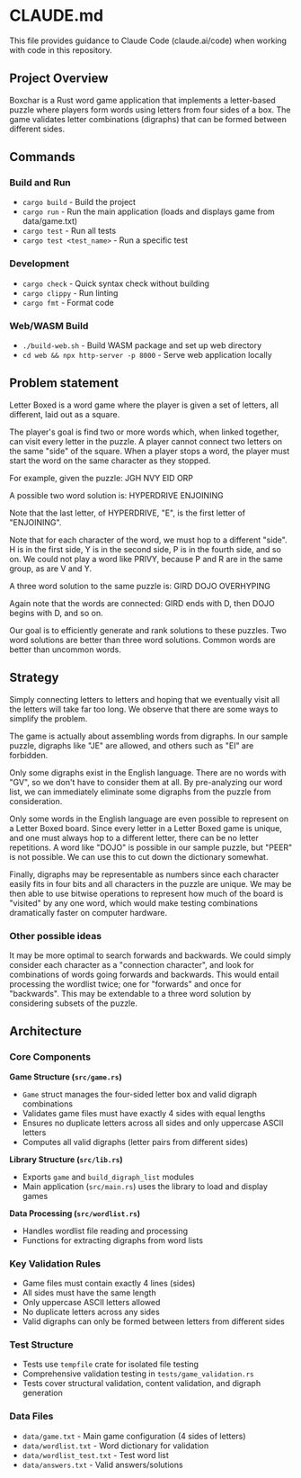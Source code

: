 # CLAUDE.md

This file provides guidance to Claude Code (claude.ai/code) when working with code in this repository.

## Project Overview

Boxchar is a Rust word game application that implements a letter-based puzzle where players form words using letters from four sides of a box. The game validates letter combinations (digraphs) that can be formed between different sides.

## Commands

### Build and Run
- `cargo build` - Build the project
- `cargo run` - Run the main application (loads and displays game from data/game.txt)
- `cargo test` - Run all tests
- `cargo test <test_name>` - Run a specific test

### Development
- `cargo check` - Quick syntax check without building
- `cargo clippy` - Run linting
- `cargo fmt` - Format code

### Web/WASM Build
- `./build-web.sh` - Build WASM package and set up web directory
- `cd web && npx http-server -p 8000` - Serve web application locally

## Problem statement

Letter Boxed is a word game where the player is given a set of letters, all different, laid out as a square.

The player's goal is find two or more words which, when linked together, can visit every letter in the puzzle. A player cannot connect two letters on the same "side" of the square. When a player stops 
a word, the player must start the word on the same character as they stopped.

For example, given the puzzle:
    JGH NVY EID ORP

A possible two word solution is:
    HYPERDRIVE ENJOINING

Note that the last letter, of HYPERDRIVE, "E", is the first letter of "ENJOINING".

Note that for each character of the word, we must hop to a different "side". H is in the first side,
Y is in the second side, P is in the fourth side, and so on. We could not play a word like PRIVY, because
P and R are in the same group, as are V and Y.

A three word solution to the same puzzle is:
    GIRD DOJO OVERHYPING

Again note that the words are connected: GIRD ends with D, then DOJO begins with D, and so on.

Our goal is to efficiently generate and rank solutions to these puzzles. Two word solutions are better
than three word solutions. Common words are better than uncommon words.

## Strategy

Simply connecting letters to letters and hoping that we eventually visit all the letters will take 
far too long. We observe that there are some ways to simplify the problem.

The game is actually about assembling words from digraphs. In our sample puzzle, digraphs like "JE" are allowed, and others such as "EI" are forbidden. 

Only some digraphs exist in the English language. There are no words with "GV", so we don't have to 
consider them at all. By pre-analyzing our word list, we can immediately eliminate some digraphs from the puzzle from consideration.

Only some words in the English language are even possible to represent on a Letter Boxed board. Since 
every letter in a Letter Boxed game is unique, and one must always hop to a different letter, there 
can be no letter repetitions. A word like "DOJO" is possible in our sample puzzle, but "PEER" is not 
possible. We can use this to cut down the dictionary somewhat.

Finally, digraphs may be representable as numbers since each character easily fits in four bits and 
all characters in the puzzle are unique. We may be then able to use bitwise operations to represent how much of the board is "visited" by any one word, which would make testing combinations dramatically
faster on computer hardware.

### Other possible ideas

It may be more optimal to search forwards and backwards. We could simply consider each character as a 
"connection character", and look for combinations of words going forwards and backwards. This would 
entail processing the wordlist twice; one for "forwards" and once for "backwards". This may be extendable to a three word solution by considering subsets of the puzzle.

## Architecture

### Core Components

**Game Structure (`src/game.rs`)**
- `Game` struct manages the four-sided letter box and valid digraph combinations
- Validates game files must have exactly 4 sides with equal lengths
- Ensures no duplicate letters across all sides and only uppercase ASCII letters
- Computes all valid digraphs (letter pairs from different sides)

**Library Structure (`src/lib.rs`)**
- Exports `game` and `build_digraph_list` modules
- Main application (`src/main.rs`) uses the library to load and display games

**Data Processing (`src/wordlist.rs`)**
- Handles wordlist file reading and processing
- Functions for extracting digraphs from word lists

### Key Validation Rules
- Game files must contain exactly 4 lines (sides)
- All sides must have the same length
- Only uppercase ASCII letters allowed
- No duplicate letters across any sides
- Valid digraphs can only be formed between letters from different sides

### Test Structure
- Tests use `tempfile` crate for isolated file testing
- Comprehensive validation testing in `tests/game_validation.rs`
- Tests cover structural validation, content validation, and digraph generation

### Data Files
- `data/game.txt` - Main game configuration (4 sides of letters)
- `data/wordlist.txt` - Word dictionary for validation
- `data/wordlist_test.txt` - Test word list
- `data/answers.txt` - Valid answers/solutions